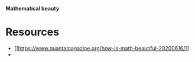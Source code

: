 **Mathematical beauty**

# Resources

* [[https://www.quantamagazine.org/how-is-math-beautiful-20200616/]]
* 